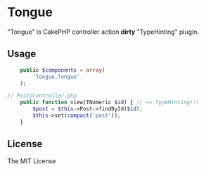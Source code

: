 # Tongue

"Tongue" is CakePHP controller action **dirty** "TypeHinting" plugin.

## Usage

```php
    public $components = array(
        'Tongue.Tongue'
    );
```

```php
// PostsController.php
    public function view(TNumeric $id) { // <= TypeHinting!!!
        $post = $this->Post->findById($id);
        $this->set(compact('post'));
    }
```

## License

The MIT License
